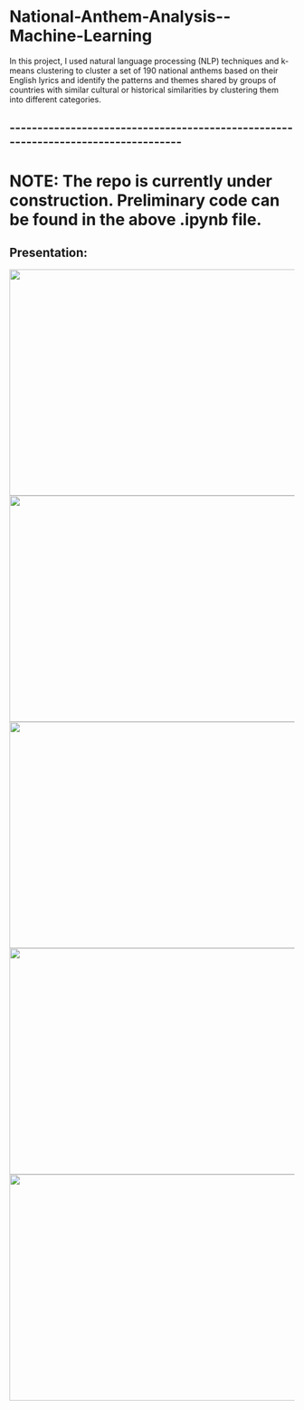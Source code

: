 # National-Anthem-Analysis--Machine-Learning
In this project, I used natural language processing (NLP) techniques and k-means clustering to cluster a set of 190 national anthems based on their English lyrics and identify the patterns and themes shared by groups of countries with similar cultural or historical similarities by clustering them into different categories.
## ----------------------------------------------------------------------------------
# NOTE: The repo is currently under construction. Preliminary code can be found in the above .ipynb file.

## Presentation: 

<p align="center">
  <img src="https://user-images.githubusercontent.com/52084764/211071332-bf0b7c23-e29b-494a-937c-f25948dd8c6e.JPG" width="730" height="400" >

  <img src="https://user-images.githubusercontent.com/52084764/211071339-0325527e-e7ee-4423-bd51-557e0daac1df.JPG" width="730" height="400" > 

  <img src="https://user-images.githubusercontent.com/52084764/211071361-27814ed9-f94e-4bd2-9300-005732e04233.JPG" width="730" height="400" >

  <img src="https://user-images.githubusercontent.com/52084764/211071379-279121b6-37e8-4bdc-90ee-113b55ccace9.JPG" width="730" height="400" >

  <img src="https://user-images.githubusercontent.com/52084764/211071426-99a24cc9-0810-4838-bf18-1dd4ffaf4613.JPG" width="730" height="400" >
</p>
